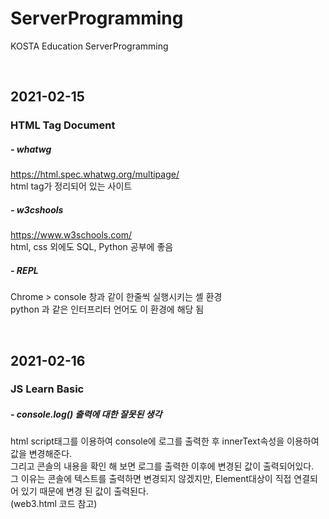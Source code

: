 # ServerProgramming
KOSTA Education ServerProgramming

<br>

2021-02-15
----------
### HTML Tag Document


##### - whatwg   
https://html.spec.whatwg.org/multipage/   
html tag가 정리되어 있는 사이트
   
##### - w3cshools   
https://www.w3schools.com/   
html, css 외에도 SQL, Python 공부에 좋음   
   
##### - REPL   
Chrome > console 창과 같이 한줄씩 실행시키는 셸 환경   
python 과 같은 인터프리터 언어도 이 환경에 해당 됨   

<br>

2021-02-16
----------
### JS Learn Basic


##### - console.log() 출력에 대한 잘못된 생각   
html script태그를 이용하여 console에 로그를 출력한 후 innerText속성을 이용하여 값을 변경해준다.   
그리고 콘솔의 내용을 확인 해 보면 로그를 출력한 이후에 변경된 값이 출력되어있다.   
그 이유는 콘솔에 텍스트를 출력하면 변경되지 않겠지만, Element대상이 직접 연결되어 있기 때문에 변경 된 값이 출력된다.   
(web3.html 코드 참고)   
